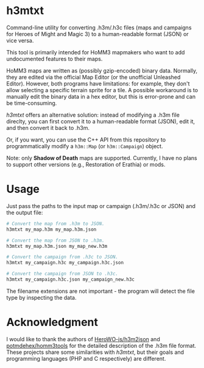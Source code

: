 # h3mtxt
Command-line utility for converting .h3m/.h3c files (maps and campaigns for Heroes of Might and Magic 3) to a human-readable format (JSON) or vice versa.

This tool is primarily intended for HoMM3 mapmakers who want to add undocumented features to their maps.

HoMM3 maps are written as (possibly gzip-encoded) binary data. Normally, they are edited via the official Map Editor (or the unofficial Unleashed Editor). However, both programs have limitations: for example, they don't allow selecting a specific terrain sprite for a tile. A possible workaround is to manually edit the binary data in a hex editor, but this is error-prone and can be time-consuming.

*h3mtxt* offers an alternative solution: instead of modifying a .h3m file direclty, you can first convert it to a human-readable format (JSON), edit it, and then convert it back to .h3m.

Or, if you want, you can use the C++ API from this repository to programmatically modify a `h3m::Map` (or `h3m::Campaign`) object.

Note: only **Shadow of Death** maps are supported. Currently, I have no plans to support other versions (e.g., Restoration of Erathia) or mods.

# Usage
Just pass the paths to the input map or campaign (.h3m/.h3c or JSON) and the output file:
```sh
# Convert the map from .h3m to JSON.
h3mtxt my_map.h3m my_map.h3m.json

# Convert the map from JSON to .h3m.
h3mtxt my_map.h3m.json my_map_new.h3m

# Convert the campaign from .h3c to JSON.
h3mtxt my_campaign.h3c my_campaign.h3c.json

# Convert the campaign from JSON to .h3c.
h3mtxt my_campaign.h3c.json my_campaign_new.h3c
```
The filename extensions are not important - the program will detect the file type by inspecting the data.

# Acknowledgment
I would like to thank the authors of [HeroWO-js/h3m2json](https://github.com/HeroWO-js/h3m2json/) and [potmdehex/homm3tools](https://github.com/potmdehex/homm3tools)
for the detailed description of the .h3m file format. These projects share some similarities with *h3mtxt*, but their goals and programming languages (PHP and C respectively) are different.
